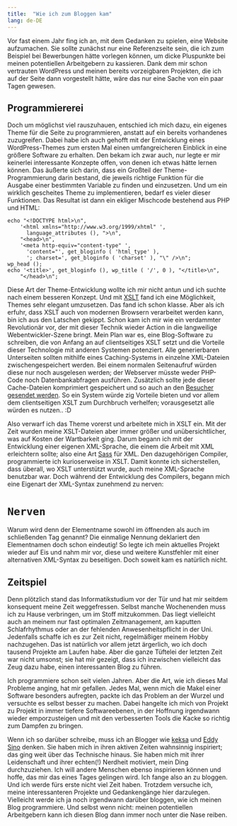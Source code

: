 ```yaml
---
title:  "Wie ich zum Bloggen kam"
lang: de-DE
---
```

Vor fast einem Jahr fing ich an, mit dem Gedanken zu spielen, eine Website aufzumachen. Sie sollte zunächst nur eine Referenzseite sein, die ich zum Beispiel bei Bewerbungen hätte vorlegen können, um dicke Pluspunkte bei meinen potentiellen Arbeitgebern zu kassieren. Dank dem mir schon vertrauten WordPress und meinen bereits vorzeigbaren Projekten, die ich auf der Seite dann vorgestellt hätte, wäre das nur eine Sache von ein paar Tagen gewesen.

## Programmiererei

Doch um möglichst viel rauszuhauen, entschied ich mich dazu, ein eigenes Theme für die Seite zu programmieren, anstatt auf ein bereits vorhandenes zuzugreifen. Dabei habe ich auch gehofft mit der Entwicklung eines WordPress-Themes zum ersten Mal einen umfangreicheren Einblick in eine größere Software zu erhalten. Den bekam ich zwar auch, nur legte er mir keinerlei interessante Konzepte offen, von denen ich etwas hätte lernen können. Das äußerte sich darin, dass ein Großteil der Theme-Programmierung darin bestand, die jeweils richtige Funktion für die Ausgabe einer bestimmten Variable zu finden und einzusetzen. Und um ein wirklich gescheites Theme zu implementieren, bedarf es vieler dieser Funktionen. Das Resultat ist dann ein ekliger Mischcode bestehend aus PHP und HTML:

	echo "<!DOCTYPE html>\n",
		'<html xmlns="http://www.w3.org/1999/xhtml" ',
		  language_attributes (), ">\n",
		"<head>\n",
		'<meta http-equiv="content-type" ',
		  'content="', get_bloginfo ( 'html_type' ),
		  '; charset=', get_bloginfo ( 'charset' ), "\" />\n";
	wp_head ();
	echo '<title>', get_bloginfo (), wp_title ( '/', 0 ), "</title>\n",
		"</head>\n";

Diese Art der Theme-Entwicklung wollte ich mir nicht antun und ich suchte nach einem besseren Konzept. Und mit <a href="http://www.webholics.de/2007/08/14/xslt-als-template-engine-in-php-teil-1/">XSLT</a> fand ich eine Möglichkeit, Themes sehr elegant umzusetzen. Das fand ich schon klasse. Aber als ich erfuhr, dass XSLT auch von modernen Browsern verarbeitet werden kann, bin ich aus den Latschen gekippt. Schon kam ich mir wie ein verdammter Revolutionär vor, der mit dieser Technik wieder Action in die langweilige Webentwickler-Szene bringt. Mein Plan war es, eine Blog-Software zu schreiben, die von Anfang an auf clientseitiges XSLT setzt und die Vorteile dieser Technologie mit anderen Systemen potenziert. Alle generierbaren Unterseiten sollten mithilfe eines Caching-Systems in einzelne XML-Dateien zwischengespeichert werden. Bei einem normalen Seitenaufruf würden diese nur noch ausgelesen werden; der Webserver müsste weder PHP-Code noch Datenbankabfragen ausführen. Zusätzlich sollte jede dieser Cache-Dateien komprimiert gespeichert und so auch an den <a href="http://www.homepage-performance.de/http-gzip-website-komprimierung.html">Besucher gesendet werden</a>. So ein System würde zig Vorteile bieten und vor allem dem clientseitigen XSLT zum Durchbruch verhelfen; vorausgesetzt alle würden es nutzen.. :D

Also verwarf ich das Theme vorerst und arbeitete mich in XSLT ein. Mit der Zeit wurden meine XSLT-Dateien aber immer größer und unübersichtlicher, was auf Kosten der Wartbarkeit ging. Darum begann ich mit der Entwicklung einer eigenen XML-Sprache, die einem die Arbeit mit XML erleichtern sollte; also eine Art <a href="https://de.wikipedia.org/wiki/Sass_%28Stylesheet-Sprache%29">Sass</a> für XML. Den dazugehörigen Compiler, programmierte ich kurioserweise in XSLT. Damit konnte ich sicherstellen, dass überall, wo XSLT unterstützt wurde, auch meine XML-Sprache benutzbar war. Doch während der Entwicklung des Compilers, begann mich eine Eigenart der XML-Syntax zunehmend zu nerven:
										<code><h1>Nerven</h1></code>
										Warum wird denn der Elementname sowohl im öffnenden als auch im schließenden Tag genannt? Die einmalige Nennung deklariert den Elementnamen doch schon eindeutig! So legte ich mein aktuelles Projekt wieder auf Eis und nahm mir vor, diese und weitere Kunstfehler mit einer alternativen XML-Syntax zu beseitigen. Doch soweit kam es natürlich nicht.

## Zeitspiel

Denn plötzlich stand das Informatikstudium vor der Tür und hat mir seitdem konsequent meine Zeit weggefressen. Selbst manche Wochenenden muss ich zu Hause verbringen, um im Stoff mitzukommen. Das liegt vielleicht auch an meinem nur fast optimalen Zeitmanagement, am kaputten Schlafrhythmus oder an der fehlenden Anwesenheitspflicht in der Uni. Jedenfalls schaffe ich es zur Zeit nicht, regelmäßiger meinem Hobby nachzugehen. Das ist natürlich vor allem jetzt ärgerlich, wo ich doch tausend Projekte am Laufen habe. Aber die ganze Tüftelei der letzten Zeit war nicht umsonst; sie hat mir gezeigt, dass ich inzwischen vielleicht das Zeug dazu habe, einen interessanten Blog zu führen.

Ich programmiere schon seit vielen Jahren. Aber die Art, wie ich dieses Mal Probleme anging, hat mir gefallen. Jedes Mal, wenn mich die Makel einer Software besonders aufregten, packte ich das Problem an der Wurzel und versuchte es selbst besser zu machen. Dabei hangelte ich mich von Projekt zu Projekt in immer tiefere Softwareebenen, in der Hoffnung irgendwann wieder emporzusteigen und mit den verbesserten Tools die Kacke so richtig zum Dampfen zu bringen.

Wenn ich so darüber schreibe, muss ich an Blogger wie <a href="http://keksa.de/">keksa</a> und <a href="http://pyropeter.eu/41yd.de/">Eddy Sino</a> denken. Sie haben mich in ihren aktiven Zeiten wahnsinnig inspiriert; das ging weit über das Technische hinaus. Sie haben mich mit ihrer Leidenschaft und ihrer echten(!) Nerdheit motiviert, mein Ding durchzuziehen. Ich will andere Menschen ebenso inspirieren können und hoffe, das mir das eines Tages gelingen wird. Ich fange also an zu bloggen. Und ich werde fürs erste nicht viel Zeit haben. Trotzdem versuche ich, meine interessanteren Projekte und Gedankengänge hier darzulegen. Vielleicht werde ich ja noch irgendwann darüber bloggen, wie ich meinen Blog programmiere. Und selbst wenn nicht: meinen potentiellen Arbeitgebern kann ich diesen Blog dann immer noch unter die Nase reiben.

